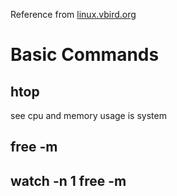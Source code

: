 Reference from [linux.vbird.org ](https://linux.vbird.org/linux_basic/centos7/)



# Basic Commands

## htop
see cpu and memory usage is system

## free -m

## watch -n 1 free -m